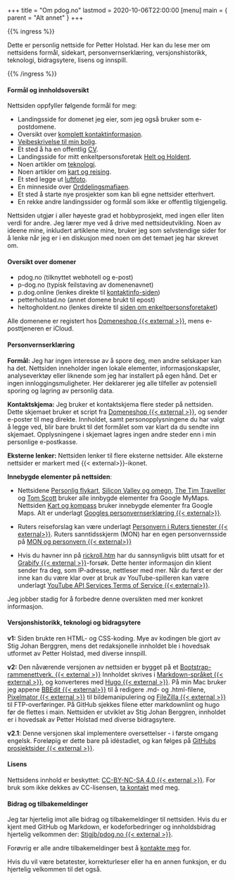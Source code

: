 +++
title = "Om pdog.no"
lastmod = 2020-10-06T22:00:00
[menu]
main = { parent = "Alt annet" }
+++

{{% ingress %}}

Dette er personlig nettside for Petter Holstad. Her kan du lese mer om nettsidens formål, sidekart,
personvernserklæring, versjonshistorikk, teknologi, bidragsytere, lisens og innspill.

{{% /ingress %}}

#### Formål og innholdsoversikt

Nettsiden oppfyller følgende formål for meg:

- Landingsside for domenet jeg eier, som jeg også bruker som e-postdomene.  
- Oversikt over [komplett kontaktinformasjon](../kontaktinfo).  
- [Veibeskrivelse til min bolig](../visitt).  
- Et sted å ha en offentlig [CV](../cv).  
- Landingsside for mitt enkeltpersonsforetak [Helt og Holdent](../heltogholdent).  
- Noen artikler om [teknologi](../teknologi).  
- Noen artikler om [kart og reising](../kartogreiser).  
- Et sted legge ut [luftfoto](../luftfoto).  
- En minneside over [Orddelingsmafiaen](../orddelingsmafiaen).
- Et sted å starte nye prosjekter som kan bli egne nettsider etterhvert.  
- En rekke andre landingssider og formål som ikke er offentlig tilgjengelig.

Nettsiden utgjør i aller høyeste grad et hobbyprosjekt, med ingen eller liten verdi for andre. Jeg
lærer mye ved å drive med nettsideutvikling. Noen av ideene mine, inkludert artiklene mine, bruker
jeg som selvstendige sider for å lenke når jeg er i en diskusjon med noen om det temaet jeg har
skrevet om.

#### Oversikt over domener

- pdog.no (tilknyttet webhotell og e-post)  
- p-dog.no (typisk feilstaving av domenenavnet)  
- p.dog.online (lenkes direkte til [kontaktinfo-siden](../kontaktinfo))  
- petterholstad.no (annet domene brukt til epost)  
- heltogholdent.no  (lenkes direkte til [siden om enkeltpersonsforetaket](../heltogholdent))

Alle domenene er registert hos [Domeneshop {{< external >}}](https://domene.shop), mens
e-posttjeneren er iCloud.

#### Personvernserklæring

**Formål:** Jeg har ingen interesse av å spore deg, men andre selskaper kan ha det. Nettsiden
inneholder ingen lokale elementer, informasjonskapsler, analyseverktøy eller liknende som jeg har
installert på egen hånd. Det er ingen innloggingsmuligheter. Her deklarerer jeg alle tilfeller av
potensiell sporing og lagring av personlig data.

**Kontaktskjema:** Jeg bruker et kontaktskjema flere steder på nettsiden. Dette skjemaet bruker et
script fra [Domeneshop {{< external >}}](https://domene.shop/faq?id=61&section=21), og sender
e-poster til meg direkte. Innholdet, samt personopplysningene du har valgt å legge ved, blir bare
brukt til det formålet som var klart da du sendte inn skjemaet. Opplysningene i skjemaet lagres
ingen andre steder enn i min personlige e-postkasse.

**Eksterne lenker:** Nettsiden lenker til flere eksterne nettsider. Alle eksterne nettsider er
markert med {{< external>}}-ikonet.

**Innebygde elementer på nettsiden**:

- Nettsidene [Personlig flykart](reisekart), [Silicon Valley og omegn](sv), [The Tim
Traveller](timtraveller) og [Tom Scott](tomscott) bruker alle innbygde elementer fra Google MyMaps.
Nettsiden [Kart og kompass](visitt/kartogkompass) bruker innebygde elementer fra Google Maps. Alt er
underlagt
[Googles personvernserklæring {{< external>}}](https://safety.google/privacy/).

- Ruters reiseforslag kan være underlagt
[Personvern i Ruters tjenester {{< external>}}](https://ruter.no/fa-hjelp/vilkar/personvern/).
Ruters sanntidsskjerm (MON) har en egen personvernsside på
[MON og personvern {{< external>}}][mon]

- Hvis du havner inn på [rickroll.htm](http://pdog.no/rickroll) har du sannsynligvis blitt utsatt
  for et [Grabify {{< external >}}](https://grabify.link)-forsøk.  Dette henter informasjon din
klient sender fra
  deg, som IP-adresse, nettleser med mer. Når du først er der inne kan du være klar over at bruk av
YouTube-spilleren kan være underlagt
[YouTube API Services Terms of Service {{< external>}}][yt].

Jeg jobber stadig for å forbedre denne oversikten med mer konkret informasjon.  

#### Versjonshistorikk, teknologi og bidragsytere

**v1:** Siden brukte ren HTML- og CSS-koding. Mye av kodingen ble gjort av Stig Johan Berggren, mens
det redaksjonelle innholdet ble i hovedsak utformet av Petter Holstad, med diverse innspill.

**v2:** Den nåværende versjonen av nettsiden er bygget på et
[Bootstrap-rammenettverk. {{< external >}}](https://getbootstrap.com) Innholdet skrives i
[Markdown-språket {{< external >}}](https://daringfireball.net/projects/markdown/syntax), og
konverteres med
[Hugo {{< external >}}](https://gohugo.io). På min Mac bruker jeg appene
[BBEdit {{< external>}}](https://www.barebones.com/products/bbedit/) til å redigere
.md- og .html-filene, [Pixelmator {{< external >}}](https://www.pixelmator.com) til
bildemanipulering og
[FileZilla {{< external >}}](https://filezilla-project.org) til FTP-overføringer. På GitHub sjekkes
filene etter markdownlint og hugo før de flettes i main. Nettsiden er utviklet av Stig Johan
Berggren, innholdet er i hovedsak av Petter Holstad med diverse bidragsytere.

**v2.1**: Denne versjonen skal implementere oversettelser - i første omgang engelsk. Foreløpig er
dette bare på idéstadiet, og kan følges på [GitHubs prosjektsider {{< external >}}](git2).

#### Lisens

Nettsidens innhold er beskyttet: [CC-BY-NC-SA 4.0 {{< external >}}][cc]. For bruk som ikke dekkes
av CC-lisensen, [ta kontakt](../kontaktinfo) med meg.

#### Bidrag og tilbakemeldinger

Jeg tar hjertelig imot alle bidrag og tilbakemeldinger til nettsiden. Hvis du er kjent med GitHub og
Markdown, er kodeforbedringer og innholdsbidrag hjertelig velkommen der:
[Stigjb/pdog.no {{< external >}}][git].

Forøvrig er alle andre tilbakemeldinger best å [kontakte meg](../kontaktinfo) for.

Hvis du vil være betatester, korrekturleser eller ha en annen funksjon, er du hjertelig velkommen
til det også.

[yt]: https://developers.google.com/youtube/terms/api-services-terms-of-service-emea#user-privacy
[mon]: https://ruter.no/fa-hjelp/vilkar/personvern/mon-og-personvern
[git]: https://github.com/Stigjb/pdog.no
[git2]: https://github.com/Stigjb/pdog.no/projects/1
[cc]: https://creativecommons.org/licenses/by-nc-sa/4.0/
